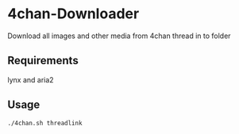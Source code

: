 # 4chan-Downloader
Download all images and other media from 4chan thread in to folder

## Requirements

lynx and aria2

## Usage

`./4chan.sh threadlink`
